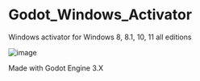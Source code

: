 # Godot_Windows_Activator
Windows activator for Windows 8, 8.1, 10, 11 all editions

![image](https://user-images.githubusercontent.com/49194161/177362406-9064cdeb-0504-4812-aac8-168543a0370d.png)


Made with Godot Engine 3.X
